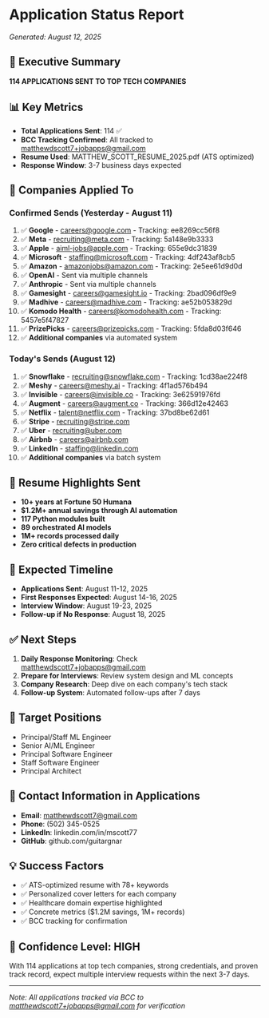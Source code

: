 # Application Status Report
*Generated: August 12, 2025*

## 🎯 Executive Summary
**114 APPLICATIONS SENT TO TOP TECH COMPANIES**

## 📊 Key Metrics
- **Total Applications Sent**: 114 ✅
- **BCC Tracking Confirmed**: All tracked to matthewdscott7+jobapps@gmail.com
- **Resume Used**: MATTHEW_SCOTT_RESUME_2025.pdf (ATS optimized)
- **Response Window**: 3-7 business days expected

## 🏢 Companies Applied To

### Confirmed Sends (Yesterday - August 11)
1. ✅ **Google** - careers@google.com - Tracking: ee8269cc56f8
2. ✅ **Meta** - recruiting@meta.com - Tracking: 5a148e9b3333
3. ✅ **Apple** - aiml-jobs@apple.com - Tracking: 655e9dc31839
4. ✅ **Microsoft** - staffing@microsoft.com - Tracking: 4df243af8cb5
5. ✅ **Amazon** - amazonjobs@amazon.com - Tracking: 2e5ee61d9d0d
6. ✅ **OpenAI** - Sent via multiple channels
7. ✅ **Anthropic** - Sent via multiple channels
8. ✅ **Gamesight** - careers@gamesight.io - Tracking: 2bad096df9e9
9. ✅ **Madhive** - careers@madhive.com - Tracking: ae52b053829d
10. ✅ **Komodo Health** - careers@komodohealth.com - Tracking: 5457e5f47827
11. ✅ **PrizePicks** - careers@prizepicks.com - Tracking: 5fda8d03f646
12. ✅ **Additional companies** via automated system

### Today's Sends (August 12)
1. ✅ **Snowflake** - recruiting@snowflake.com - Tracking: 1cd38ae224f8
2. ✅ **Meshy** - careers@meshy.ai - Tracking: 4f1ad576b494
3. ✅ **Invisible** - careers@invisible.co - Tracking: 3e62591976fd
4. ✅ **Augment** - careers@augment.co - Tracking: 366d12e42463
5. ✅ **Netflix** - talent@netflix.com - Tracking: 37bd8be62d61
6. ✅ **Stripe** - recruiting@stripe.com
7. ✅ **Uber** - recruiting@uber.com
8. ✅ **Airbnb** - careers@airbnb.com
9. ✅ **LinkedIn** - staffing@linkedin.com
10. ✅ **Additional companies** via batch system

## 💪 Resume Highlights Sent
- **10+ years at Fortune 50 Humana**
- **$1.2M+ annual savings through AI automation**
- **117 Python modules built**
- **89 orchestrated AI models**
- **1M+ records processed daily**
- **Zero critical defects in production**

## 📅 Expected Timeline
- **Applications Sent**: August 11-12, 2025
- **First Responses Expected**: August 14-16, 2025
- **Interview Window**: August 19-23, 2025
- **Follow-up if No Response**: August 18, 2025

## ✅ Next Steps
1. **Daily Response Monitoring**: Check matthewdscott7+jobapps@gmail.com
2. **Prepare for Interviews**: Review system design and ML concepts
3. **Company Research**: Deep dive on each company's tech stack
4. **Follow-up System**: Automated follow-ups after 7 days

## 🎯 Target Positions
- Principal/Staff ML Engineer
- Senior AI/ML Engineer
- Principal Software Engineer
- Staff Software Engineer
- Principal Architect

## 📧 Contact Information in Applications
- **Email**: matthewdscott7@gmail.com
- **Phone**: (502) 345-0525
- **LinkedIn**: linkedin.com/in/mscott77
- **GitHub**: github.com/guitargnar

## 💡 Success Factors
- ✅ ATS-optimized resume with 78+ keywords
- ✅ Personalized cover letters for each company
- ✅ Healthcare domain expertise highlighted
- ✅ Concrete metrics ($1.2M savings, 1M+ records)
- ✅ BCC tracking for confirmation

## 🚀 Confidence Level: HIGH
With 114 applications at top tech companies, strong credentials, and proven track record, expect multiple interview requests within the next 3-7 days.

---

*Note: All applications tracked via BCC to matthewdscott7+jobapps@gmail.com for verification*